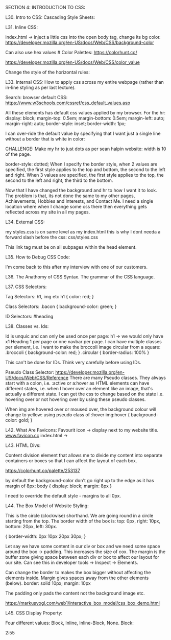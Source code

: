 SECTION 4: INTRODUCTION TO CSS:

L30. Intro to CSS: Cascading Style Sheets:

L31. Inline CSS:

index.html -> inject a little css into the open body tag, change its bg color.
https://developer.mozilla.org/en-US/docs/Web/CSS/background-color

Can also use hex values #
Color Palettes: https://colorhunt.co/

https://developer.mozilla.org/en-US/docs/Web/CSS/color_value

Change the style of the horizontal rules:

L33. Internal CSS:
How to apply css across my entire webpage (rather than in-line styling as per last lecture).

Search: browser default CSS:
https://www.w3schools.com/cssref/css_default_values.asp

All these elements has default css values applied by my browser. For the hr:
display: block;
margin-top: 0.5em;
margin-bottom: 0.5em;
margin-left: auto;
margin-right: auto;
border-style: inset;
border-width: 1px;

I can over-ride the default value by specifying that I want just a single line without a border that is white in color:

CHALLENGE:
Make my hr to just dots as per sean halpin website:
width is 10 of the page.

border-style: dotted;
When I specify the border style, when 2 values are specified, the first style applies to the top and bottom, the second to the left and right.
When 3 values are specified, the first style applies to the top, the second to the left and right, the third to the bottom.

Now that I have changed the background and hr to how I want it to look. The problem is that, its not done the same to my other pages, Achievements, Hobbies and Interests, and Contact Me. I need a single location where when I change some css there then everything gets reflected across my site in all my pages.

L34. External CSS:

<link rel="stylesheet" href="css/styles.css">
my styles.css is on same level as my index.html
this is why I dont needa a forward slash before the css: css/styles.css

  <link rel="stylesheet" href="css/styles.css">

This link tag must be on all subpages within the head element.

L35. How to Debug CSS Code:

I'm come back to this after my interview with one of our customers.

L36. The Anathomy of CSS Syntax.
The grammar of the CSS language.

L37. CSS Selectors:

Tag Selectors:
  h1, img etc
    h1 { color: red; }

Class Selectors:
  .bacon { background-color: green; }

ID Selectors:
  #heading

L38. Classes vs. Ids:

Id is unquic and can only be used once per page: h1 -> we would only have x1 Heading 1 per page or one navbar per page.
I can have multiple classes per element, i.e. I want to make the broccoli image circular from a square:
  <img class="broccoli circular" src="">
    .broccoli { background-color: red; }
    .circular { border-radius: 100% }

This can't be done for IDs. Think very carefully before using IDs.

Pseudo Class Selector:
https://developer.mozilla.org/en-US/docs/Web/CSS/Reference
  There are many Pseudo classes. They always start with a colon, i.e. :active or a:hover
  as HTML elements can have different states, i.e. when I hover over an element like an image, that's actually a different state. I can get
  the css to change based on the state i.e. hovering over or not hovering over by using these pseudo classes.

When img are hovered over or moused over, the background colour will change to yellow: using pseudo class of :hover
  img:hover {
    background-color: gold;
  }


L42. What Are Favicons:
Favourit icon -> display next to my website title.
www.favicon.cc
index.html ->
    <link rel="icon" href="faviconVT.ico">


L43. HTML Divs:

Content division element that allows me to divide my content into separate containers or boxes so that I can affect the layout of each box.

https://colorhunt.co/palette/253137

by default the background-color don't go right up to the edge as it has margin of 8px:
 body { 
  display: block;
  margin: 8px
}

I need to override the default style - margins to all 0px.

L44. The Box Model of Website Styling:

This is the circle (clockwise) shorthand. We are going round in a circle starting from the top.
The border width of the box is: top: 0px, right: 10px, bottom: 20px, left: 30px.

{ border-width: 0px 10px 20px 30px; }

Let say we have some content in our div or box and we need some space around the box -> padding. This increases the size of cox.
The margin is the buffer zone giving space between each div or box to affect our layout for our site.
Can see this in developer tools -> Inspect -> Elements.

Can change the border to makes the box bigger without affecting the elements inside. Margin gives spaces away from the other elements (below).
  border: solid 10px;
  margin: 10px

The padding only pads the content not the background image etc.

https://markusvogl.com/web1/interactive_box_model/css_box_demo.html

L45. CSS Display Property:

Four different values: Block, Inline, Inline-Block, None.
  Block: 

2:55






